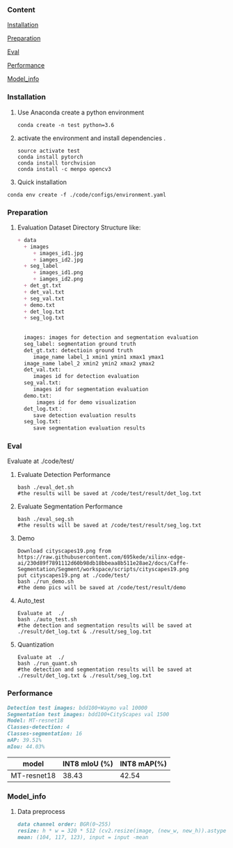### Content

[Installation](#Installation)

[Preparation](#Preparation)

[Eval](#Eval)

[Performance](#Performance)

[Model_info ](#Model_info )

### Installation

1. Use  Anaconda create a python  environment 

   ```shell
   conda create -n test python=3.6
   ```
2. activate the environment and install dependencies . 

   ```shell
   source activate test
   conda install pytorch
   conda install torchvision
   conda install -c menpo opencv3
   ```
3.  Quick installation 

   ```shell
   conda env create -f ./code/configs/environment.yaml
   ```

### Preparation

1. Evaluation Dataset Directory Structure like:
   ```markdown
   + data
     + images
        + images_id1.jpg
        + iamges_id2.jpg
     + seg_label
        + images_id1.png
        + iamges_id2.png
     + det_gt.txt
     + det_val.txt
     + seg_val.txt
     + demo.txt
     + det_log.txt
     + seg_log.txt
     
     
     images: images for detection and segmentation evaluation
     seg_label: segmentation ground truth
     det_gt.txt: detectioin ground truth
        image_name label_1 xmin1 ymin1 xmax1 ymax1
     image_name label_2 xmin2 ymin2 xmax2 ymax2
     det_val.txt:
        images id for detection evaluation
     seg_val.txt:
        images id for segmentation evaluation
     demo.txt:
     	 images id for demo visualization
     det_log.txt：
        save detection evaluation results
     seg_log.txt:
        save segmentation evaluation results
   ```
   
### Eval

 Evaluate at  ./code/test/

1. Evaluate Detection Performance

   ```shell
   bash ./eval_det.sh
   #the results will be saved at /code/test/result/det_log.txt
   ```

2. Evaluate Segmentation Performance

   ```shell
   bash ./eval_seg.sh
   #the results will be saved at /code/test/result/seg_log.txt
   ```

3. Demo

   ```shell
   Download cityscapes19.png from https://raw.githubusercontent.com/695kede/xilinx-edge-ai/230d89f7891112d60b98db18bbeaa8b511e28ae2/docs/Caffe-Segmentation/Segment/workspace/scripts/cityscapes19.png
   put cityscapes19.png at ./code/test/
   bash ./run_demo.sh
   #the demo pics will be saved at /code/test/result/demo
   ```
4. Auto_test
   ```shell
   Evaluate at  ./
   bash ./auto_test.sh
   #the detection and segmentation results will be saved at ./result/det_log.txt & ./result/seg_log.txt
   ```
5. Quantization
   ```shell
   Evaluate at  ./
   bash ./run_quant.sh
   #the detection and segmentation results will be saved at ./result/det_log.txt & ./result/seg_log.txt
   ```
   

### Performance

   ```markdown
Detection test images: bdd100+Waymo val 10000
Segmentation test images: bdd100+CityScapes val 1500
Model: MT-resnet18
Classes-detection: 4
Classes-segmentation: 16
mAP: 39.51% 
mIou: 44.03%
   ```
| model | INT8 mIoU (%) | INT8 mAP(%) |
|-------|---------------|-------------|
| MT-resnet18 | 38.43 | 42.54 |



### Model_info 

1. Data preprocess 

   ```markdown
   data channel order: BGR(0~255)                  
   resize: h * w = 320 * 512 (cv2.resize(image, (new_w, new_h)).astype(np.float32))
   mean: (104, 117, 123), input = input -mean
   ```

   

